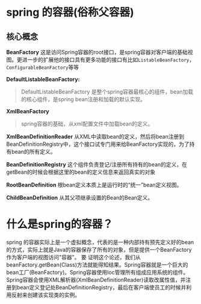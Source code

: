 # spring 的容器\(俗称父容器\)

## 核心概念
**BeanFactory**
这是访问Spring容器的root接口，是spring容器对客户端的基础视图。更进一步的扩展他的接口具有更多功能的接口有比如`ListableBeanFactory`，`ConfigurableBeanFactory`等等

**DefaultListableBeanFactory:**
> DefaultListableBeanFactory 是整个spring容器最核心的组件，bean加载的核心组件，是spring bean注册和加载的默认实现。

**XmlBeanFactory**
> spring容器的基础，从xml配置文件中加载bean的定义。

**XmlBeanDefinitionReader**
从XML中读取bean的定义，然后将bean注册到BeanDefinitionRegistry中，这个接口试专门用来给BeanFactory实现的，为了持有bean的所有定义。

**BeanDefinitionRegistry**
这个组件负责登记/注册所有持有的bean的定义，在getBean的时候会根据这里的bean的定义信息来返回真实的对象

**RootBeanDefinition**
根bean定义本质上是运行时的“统一”bean定义视图。

**ChildBeanDefinition**
从其父项继承设置的Bean的Bean定义。

# 什么是spring的容器？
spring 的容器实际上是一个虚拟概念，代表的是一种内部持有预先定义好的bean的方式，实际上就是Java的容器保存了所有的对象，但是提供一个BeanFactory作为客户端的视图访问"容器"。
要 证明这个论述，我们从beanFactory.getBean(Class)方法就能得知结果。Spring容器就是一个巨大的bean工厂(BeanFactory)。Spring容器使用Ioc管理所有组成应用系统的组件。Spring容器会使用XML解析器(XmlBeanDefinitionReader)读取改属性值，并注册到bean定义登记处BeanDefinitionRegistry，最后在客户端使员工的时候并利用反射来创建该实现类的实例。